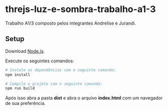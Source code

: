 # threjs-luz-e-sombra-trabalho-a1-3
Trabalho A1/3 composto pelos integrantes Andrelise e Jurandi.

## Setup
Download [Node.js](https://nodejs.org/).

Execute os seguintes comandos:

``` bash
# Instale as dependências com o seguinte comando:
npm install

# Compile o projeto com o seguinte comando:
npm run build
```

Após isso abra a pasta **dist** e abra o arquivo **index.html** com um navegador de sua preferência.